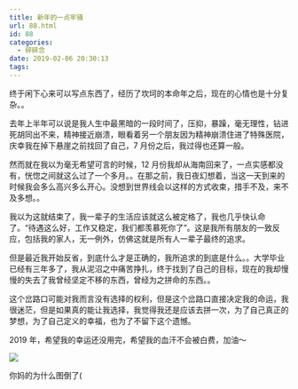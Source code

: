 ```yaml
---
title: 新年的一点牢骚
url: 88.html
id: 88
categories:
  - 碎碎念
date: 2019-02-06 20:30:13
tags:
---
```


终于闲下心来可以写点东西了，经历了坎坷的本命年之后，现在的心情也是十分复杂。。

去年上半年可以说是我人生中最黑暗的一段时间了，压抑，暴躁，毫无理性，钻进死胡同出不来，精神接近崩溃，眼看着另一个朋友因为精神崩溃住进了特殊医院，庆幸我在掉下悬崖之前找回了自己，7 月份之后，我过得也还算一般。

然而就在我以为毫无希望可言的时候，12 月份我却从海南回来了，一点实感都没有，恍惚之间就这么过了一个多月。。在那之前，我日夜幻想着，当这一天到来的时候我会多么高兴多么开心。没想到世界线会以这样的方式收束，措手不及，来不及多想。。

我以为这就结束了，我一辈子的生活应该就这么被定格了，我也几乎快认命了。“待遇这么好，工作又稳定，我们都羡慕死你了”。这是我所有朋友的一致反应，包括我的家人，无一例外，仿佛这就是所有人一辈子最终的追求。

但是最近我开始反省，到底什么才是正确的，我所追求的到底是什么。。大学毕业已经有三年多了，我从泥沼之中痛苦挣扎，终于找到了自己的目标，现在的我却慢慢的失去了我曾经坚定不移的东西，曾经为之拼命的东西。。

这个岔路口可能对我而言没有选择的权利，但是这个岔路口直接决定我的命运，我很迷茫，但是如果真的能让我选择，我觉得我还是应该去拼一次，为了自己真正的梦想，为了自己定义的幸福，也为了不留下这个遗憾。

2019 年，希望我的幸运还没用完，希望我的血汗不会被白费，加油～

![](/img/post/IMG_0139.jpg)

你妈的为什么图倒了(

